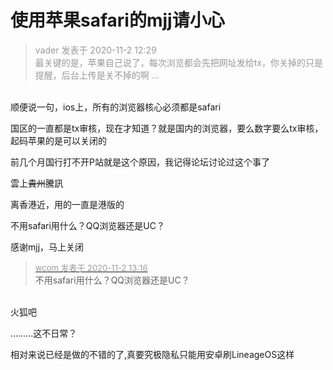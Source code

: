 # 使用苹果safari的mjj请小心


<div class="quote"><blockquote><font color="#999999">vader 发表于 2020-11-2 12:29</font><br />
<font color="#999999">最关键的是，苹果自己说了，每次浏览都会先把网址发给tx，你关掉的只是提醒，后台上传是关不掉的啊 ...</font></blockquote></div><br />
顺便说一句，ios上，所有的浏览器核心必须都是safari

国区的一直都是tx审核，现在才知道？就是国内的浏览器，要么数字要么tx审核，起码苹果的是可以关闭的

前几个月国行打不开P站就是这个原因，我记得论坛讨论过这个事了

雲上<strike>貴州</strike>騰訊

离香港近，用的一直是港版的

不用safari用什么？QQ浏览器还是UC？<img src="static/image/smiley/yct/011.gif" smilieid="33" border="0" alt="" />

感谢mjj，马上关闭

<div class="quote"><blockquote><font size="2"><a href="https://www.hostloc.com/forum.php?mod=redirect&amp;goto=findpost&amp;pid=9388600&amp;ptid=761233" target="_blank"><font color="#999999">wcom 发表于 2020-11-2 13:16</font></a></font><br />
不用safari用什么？QQ浏览器还是UC？</blockquote></div><br />
火狐吧<img src="static/image/smiley/yct/022.gif" smilieid="42" border="0" alt="" />

………这不日常？

相对来说已经是做的不错的了,真要究极隐私只能用安卓刷LineageOS这样
